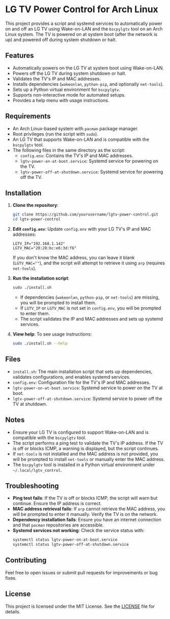 # LG TV Power Control for Arch Linux

This project provides a script and systemd services to automatically power on and off an LG TV using Wake-on-LAN and the `bscpylgtv` tool on an Arch Linux system. The TV is powered on at system boot (after the network is up) and powered off during system shutdown or halt.

## Features
- Automatically powers on the LG TV at system boot using Wake-on-LAN.
- Powers off the LG TV during system shutdown or halt.
- Validates the TV's IP and MAC addresses.
- Installs dependencies (`wakeonlan`, `python-pip`, and optionally `net-tools`).
- Sets up a Python virtual environment for `bscpylgtv`.
- Supports non-interactive mode for automated setups.
- Provides a help menu with usage instructions.

## Requirements
- An Arch Linux-based system with `pacman` package manager.
- Root privileges (run the script with `sudo`).
- An LG TV that supports Wake-on-LAN and is compatible with the `bscpylgtv` tool.
- The following files in the same directory as the script:
  - `config.env`: Contains the TV's IP and MAC addresses.
  - `lgtv-power-on-at-boot.service`: Systemd service for powering on the TV.
  - `lgtv-power-off-at-shutdown.service`: Systemd service for powering off the TV.

## Installation
1. **Clone the repository**:
   ```bash
   git clone https://github.com/yourusername/lgtv-power-control.git
   cd lgtv-power-control
   ```

2. **Edit `config.env`**:
   Update `config.env` with your LG TV's IP and MAC addresses:
   ```env
   LGTV_IP="192.168.1.142"
   LGTV_MAC="20:28:bc:e6:3d:f6"
   ```
   If you don't know the MAC address, you can leave it blank (`LGTV_MAC=""`), and the script will attempt to retrieve it using `arp` (requires `net-tools`).

3. **Run the installation script**:
   ```bash
   sudo ./install.sh
   ```
   - If dependencies (`wakeonlan`, `python-pip`, or `net-tools`) are missing, you will be prompted to install them.
   - If `LGTV_IP` or `LGTV_MAC` is not set in `config.env`, you will be prompted to enter them.
   - The script validates the IP and MAC addresses and sets up systemd services.

4. **View help**:
   To see usage instructions:
   ```bash
   sudo ./install.sh --help
   ```

## Files
- `install.sh`: The main installation script that sets up dependencies, validates configurations, and enables systemd services.
- `config.env`: Configuration file for the TV's IP and MAC addresses.
- `lgtv-power-on-at-boot.service`: Systemd service to power on the TV at boot.
- `lgtv-power-off-at-shutdown.service`: Systemd service to power off the TV at shutdown.

## Notes
- Ensure your LG TV is configured to support Wake-on-LAN and is compatible with the `bscpylgtv` tool.
- The script performs a ping test to validate the TV's IP address. If the TV is off or blocks ICMP, a warning is displayed, but the script continues.
- If `net-tools` is not installed and the MAC address is not provided, you will be prompted to install `net-tools` or manually enter the MAC address.
- The `bscpylgtv` tool is installed in a Python virtual environment under `~/.local/lgtv_control`.

## Troubleshooting
- **Ping test fails**: If the TV is off or blocks ICMP, the script will warn but continue. Ensure the IP address is correct.
- **MAC address retrieval fails**: If `arp` cannot retrieve the MAC address, you will be prompted to enter it manually. Verify the TV is on the network.
- **Dependency installation fails**: Ensure you have an internet connection and that `pacman` repositories are accessible.
- **Systemd services not working**: Check the service status with:
  ```bash
  systemctl status lgtv-power-on-at-boot.service
  systemctl status lgtv-power-off-at-shutdown.service
  ```

## Contributing
Feel free to open issues or submit pull requests for improvements or bug fixes.

## License
This project is licensed under the MIT License. See the [LICENSE](LICENSE) file for details.